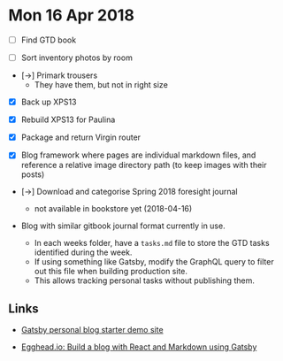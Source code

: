 # Mon 16 Apr 2018

- [ ] Find GTD book

- [ ] Sort inventory photos by room

- [->] Primark trousers
    - They have them, but not in right size

- [x] Back up XPS13

- [x] Rebuild XPS13 for Paulina

- [x] Package and return Virgin router

- [x] Blog framework where pages are individual markdown files, and reference a relative image directory path (to keep images with their posts)

- [->] Download and categorise Spring 2018 foresight journal
    - not available in bookstore yet (2018-04-16)

- Blog with similar gitbook journal format currently in use.
    - In each weeks folder, have a `tasks.md` file to store the GTD tasks identified during the week.
    - If using something like Gatsby, modify the GraphQL query to filter out this file when building production site.
    - This allows tracking personal tasks without publishing them.

## Links

- [Gatsby personal blog starter demo site](https://gatsby-starter-personal-blog.greglobinski.com/search/)

- [Egghead.io: Build a blog with React and Markdown using Gatsby](https://egghead.io/courses/build-a-blog-with-react-and-markdown-using-gatsby)
